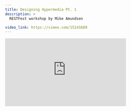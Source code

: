 ```yaml
---
title: Designing Hypermedia Pt. 1
description: >
  RESTFest workshop by Mike Amundsen

video_link: https://vimeo.com/15141689
---
```

<iframe src="https://player.vimeo.com/video/15141689?title=0&byline=0&portrait=0&badge=0&autopause=0&player_id=0" width="400" height="224" frameborder="0" title="Designing Hypermedia Pt. 1" webkitallowfullscreen mozallowfullscreen allowfullscreen></iframe>